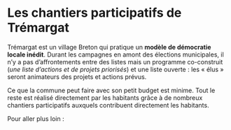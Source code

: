 # Les chantiers participatifs de Trémargat

Trémargat est un village Breton qui pratique un **modèle de démocratie locale inédit**.
Durant les campagnes en amont des élections municipales, il n’y a pas d’affrontements entre des listes mais un programme co-construit (*une liste d’actions et de projets priorisés*) et une liste ouverte : les « élus » seront animateurs des projets et actions prévus.

Ce que la commune peut faire avec son petit budget est minime. Tout le reste est réalisé directement par les habitants grâce à de nombreux chantiers participatifs auxquels contribuent directement les habitants.

Pour aller plus loin :

